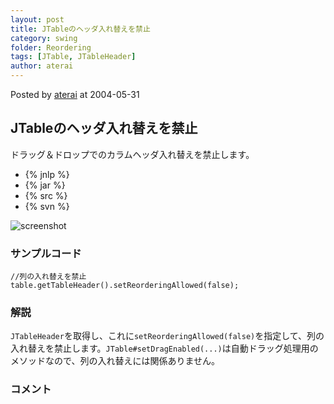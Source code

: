 ```yaml
---
layout: post
title: JTableのヘッダ入れ替えを禁止
category: swing
folder: Reordering
tags: [JTable, JTableHeader]
author: aterai
---
```


Posted by [aterai](http://terai.xrea.jp/aterai.html) at 2004-05-31

## JTableのヘッダ入れ替えを禁止
ドラッグ＆ドロップでのカラムヘッダ入れ替えを禁止します。

- {% jnlp %}
- {% jar %}
- {% src %}
- {% svn %}

<!-- dummy comment line for breaking list -->

![screenshot](http://lh3.ggpht.com/_9Z4BYR88imo/TQTRr3AzfQI/AAAAAAAAAhk/mfgsIhuaEz0/s800/Reordering.png)

### サンプルコード
<pre class="prettyprint"><code>//列の入れ替えを禁止
table.getTableHeader().setReorderingAllowed(false);
</code></pre>

### 解説
`JTableHeader`を取得し、これに`setReorderingAllowed(false)`を指定して、列の入れ替えを禁止します。`JTable#setDragEnabled(...)`は自動ドラッグ処理用のメソッドなので、列の入れ替えには関係ありません。

### コメント
